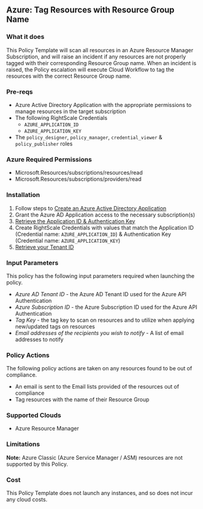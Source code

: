 ## Azure: Tag Resources with Resource Group Name

### What it does

This Policy Template will scan all resources in an Azure Resource Manager Subscription, and will raise an incident if any resources are not properly tagged with their corresponding Resource Group name.  When an incident is raised, the Policy escalation will execute Cloud Workflow to tag the resources with the correct Resource Group name.

### Pre-reqs

- Azure Active Directory Application with the appropriate permissions to manage resources in the target subscription
- The following RightScale Credentials
  - `AZURE_APPLICATION_ID`
  - `AZURE_APPLICATION_KEY`
- The `policy_designer`, `policy_manager`, `credential_viewer` & `policy_publisher` roles

### Azure Required Permissions

- Microsoft.Resources/subscriptions/resources/read
- Microsoft.Resources/subscriptions/providers/read

### Installation

1. Follow steps to [Create an Azure Active Directory Application](https://docs.microsoft.com/en-us/azure/azure-resource-manager/resource-group-create-service-principal-portal#create-an-azure-active-directory-application)
1. Grant the Azure AD Application access to the necessary subscription(s)
1. [Retrieve the Application ID & Authentication Key](https://docs.microsoft.com/en-us/azure/azure-resource-manager/resource-group-create-service-principal-portal#get-application-id-and-authentication-key)
1. Create RightScale Credentials with values that match the Application ID (Credential name: `AZURE_APPLICATION_ID`) & Authentication Key (Credential name: `AZURE_APPLICATION_KEY`)
1. [Retrieve your Tenant ID](https://docs.microsoft.com/en-us/azure/azure-resource-manager/resource-group-create-service-principal-portal#get-tenant-id)

### Input Parameters

This policy has the following input parameters required when launching the policy.

- *Azure AD Tenant ID* - the Azure AD Tenant ID used for the Azure API Authentication
- *Azure Subscription ID* - the Azure Subscription ID used for the Azure API Authentication
- *Tag Key* - the tag key to scan on resources and to utilize when applying new/updated tags on resources  
- *Email addresses of the recipients you wish to notify* - A list of email addresses to notify

### Policy Actions

The following policy actions are taken on any resources found to be out of compliance.

- An email is sent to the Email lists provided of the resources out of compliance
- Tag resources with the name of their Resource Group

### Supported Clouds

- Azure Resource Manager

### Limitations

**Note:** Azure Classic (Azure Service Manager / ASM) resources are not supported by this Policy.

### Cost

This Policy Template does not launch any instances, and so does not incur any cloud costs.
